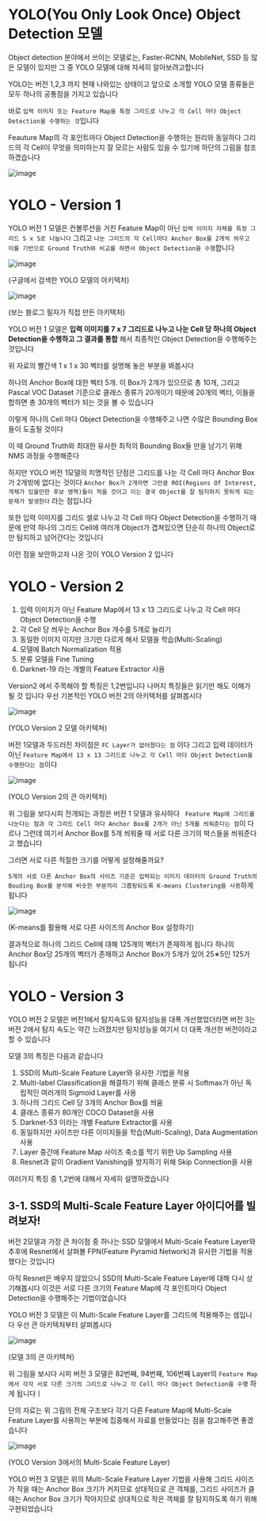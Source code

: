 #  YOLO(You Only Look Once) Object Detection 모델 

Object detection 분야에서 쓰이는 모델로는, Faster-RCNN, MobileNet, SSD 등 많은 모델이 있지만 그 중 YOLO 모델에 대해 자세히 알아보려고합니다

YOLO는 버전 1,2,3 까지 현재 나와있는 상태이고 앞으로 소개할 YOLO 모델 종류들은 모두 하나의 공통점을 가지고 있습니다 

바로 `입력 이미지 또는 Feature Map을 특정 그리드로 나누고 각 Cell 마다 Object Detection을 수행하는 것`입니다 

Feauture Map의 각 포인트마다 Object Detection을 수행하는 원리와 동일하다 그리드의 각 Cell이 무엇을 의미하는지 잘 모르는 사람도 있을 수 있기에 하단의 그림을 참조하겠습니다

![image](https://user-images.githubusercontent.com/80239748/145363831-8837eb70-0e9b-409c-940e-f457fb0d0ef8.png)


# YOLO - Version 1 

YOLO 버전 1 모델은 컨볼루션을 거친 Feature Map이 아닌 `입력 이미지 자체를 특정 그리드 S x S로 나눕니다` 그리고 `나눈 그리드의 각 Cell마다 Anchor Box를 2개씩 씌우고 이를 기반으로 Ground Truth와 비교를 하면서 Object Detection을 수행`합니다 

![image](https://user-images.githubusercontent.com/80239748/145364619-040b7317-cf88-4d14-bf6b-4cada920dd61.png)

(구글에서 검색한 YOLO 모델의 아키텍처)

![image](https://user-images.githubusercontent.com/80239748/145366679-61638db9-1cd4-4524-80d9-bb2deef40110.png)

(보는 블로그 필자가 직접 만든 아키텍처)

YOLO 버전 1 모델은 **입력 이미지를 7 x 7 그리드로 나누고 나눈 Cell 당 하나의 Object Detection을 수행하고 그 결과를 통합** 해서 최종적인 Object Detection을 수행해주는 것입니다 

위 자료의 빨간색 1 x 1 x 30 벡터를 설명해 놓은 부분을 봐봅시다 

하나의 Anchor Box에 대한 벡터 5개. 이 Box가 2개가 있으므로 총 10개, 그리고 Pascal VOC Dataset 기준으로 클래스 종류가 20개이기 때문에 20개의 벡터, 이들을 합하면 총 30개의 벡터가 되는 것을 볼 수 있습니다

이렇게 하나의 Cell 마다 Object Detection을 수행해주고 나면 수많은 Bounding Box들이 도출될 것이다

이 때 Ground Truth와 최대한 유사한 최적의 Bounding Box들 만을 남기기 위해 NMS 과정을 수행해준다

하지만 YOLO 버전 1모델의 치명적인 단점은 그리드를 나눈 각 Cell 마다  Anchor Box가 2개밖에 없다는 것이다 `Anchor Box가 2개라면 그만큼 ROI(Regions Of Interest, 객체가 있을만한 후보 영역)들이 적을 것이고 이는 결국 Object를 잘 탐지하지 못하게 되는 문제가 발생한다` 라는 점입니다

또한 입력 이미지를 그리드 셀로 나누고 각 Cell 마다 Object Detection을 수행하기 때문에 만약 하나의 그리드 Cell에 여러개 Object가 겹쳐있으면 단순히 하나의 Object로만 탐지하고 넘어간다는 것입니다

이런 점을 보안하고자 나온 것이 YOLO Version 2 입니다

# YOLO - Version 2

1. 입력 이미지가 아닌 Feature Map에서 13 x 13 그리드로 나누고 각 Cell 마다 Object Detection을 수행
2. 각 Cell 당 씌우는 Anchor Box 개수를 5개로 늘리기
3. 동일한 이미지 이지만 크기만 다르게 해서 모델을 학습(Multi-Scaling)
4. 모델에 Batch Normalization 적용
5. 분류 모델을 Fine Tuning
6. Darknet-19 라는 개별의 Feature Extractor 사용

Version2 에서 주목해야 할 특징은 1,2번입니다 나머지 특징들은 읽기만 해도 이해가 될 것 입니다 우선 기본적인 YOLO 버전 2의 아키텍처를 살펴봅시다

![image](https://user-images.githubusercontent.com/80239748/145386461-aab02264-e8d6-4e09-a846-6fe9c50ad537.png)

(YOLO Version 2 모델 아키텍쳐)

버전 1모델과 두드러진 차이점은 `FC Layer가 없어졌다는 점` 이다 그리고 입력 데이터가 아닌 `Feature Map에서 13 x 13 그리드로 나누고 각 Cell 마다 Object Detection을 수행한다는 점`이다

![image](https://user-images.githubusercontent.com/80239748/145386795-8322c255-3dfb-425e-b84e-e772c8174373.png)

(YOLO Version 2의 큰 아키텍처)

위 그림을 보다시피 전개되는 과정은 버전 1 모델과 유사하다 ` Feature Map에 그리드를 나눈다는 점과 각 그리드 Cell 마다 Anchor Box를 2개가 아닌 5개를 씌워준다는 점`이 다르나 그런데 여기서 Anchor Box를 5개 씌워줄 때 서로 다른 크기의 박스들을 씌워준다고 했습니다 

그러면 서로 다른 적절한 크기를 어떻게 설정해줄까요?

`5개의 서로 다른 Anchor Box의 사이즈 기준은 입력되는 이미지 데이터의 Ground Truth의 Bouding Box를 분석해 비슷한 부분끼리 그룹핑되도록 K-means Clustering을 사용`하게 됩니다

![image](https://user-images.githubusercontent.com/80239748/145387339-bb94bff1-ca59-46af-941a-55818440a5bd.png)

(K-means를 활용해 서로 다른 사이즈의 Anchor Box 설정하기)

결과적으로 하나의 그리드 Cell에 대해 125개의 벡터가 존재하게 됩니다 하나의 Anchor Box당 25개의 벡터가 존재하고 Anchor Box가 5개가 있어 25∗5인 125가 됩니다


# YOLO - Version 3 

YOLO 버전 2 모델은 버전1에서 탐지속도와 탐지성능을 대폭 개선했었더라면 버전 3는 버전 2에서 탐지 속도는 약간 느려졌지만 탐지성능을 여기서 더 대폭 개선한 버전이라고 할 수 있습니다 

모델 3의 특징은 다음과 같습니다 

1. SSD의 Multi-Scale Feature Layer와 유사한 기법을 적용
2. Multi-label Classification을 해결하기 위해 클래스 분류 시 Softmax가 아닌 독립적인 여러개의 Sigmoid Layer를 사용
3. 하나의 그리드 Cell 당 3개의 Anchor Box를 씌움
4. 클래스 종류가 80개인 COCO Dataset을 사용
5. Darknet-53 이라는 개별 Feature Extractor를 사용
6. 동일하지만 사이즈만 다른 이미지들을 학습(Multi-Scaling), Data Augmentation 사용
7. Layer 중간에 Feature Map 사이즈 축소를 막기 위한 Up Sampling 사용
8. Resnet과 같이 Gradient Vanishing을 방지하기 위해 Skip Connection을 사용

여러가지 특징 중 1,2번에 대해서 자세히 설명하겠습니다 

## 3-1. SSD의 Multi-Scale Feature Layer 아이디어를 빌려보자!

버전 2모델과 가장 큰 차이점 중 하나는 SSD 모델에서 Multi-Scale Feature Layer와 추후에 Resnet에서 살펴볼 FPN(Feature Pyramid Network)과 유사한 기법을 적용했다는 것입니다 

아직 Resnet은 배우지 않았으니 SSD의 Multi-Scale Feature Layer에 대해 다시 상기해봅시다 
이것은 서로 다른 크기의 Feature Map에 각 포인트마다 Object Detection을 수행해주는 기법이었습니다 

YOLO 버전 3 모델은 이 Multi-Scale Feature Layer를 그리드에 적용해주는 셈입니다 
우선 큰 아키텍처부터 살펴봅시다

![image](https://user-images.githubusercontent.com/80239748/145583315-c5062a07-a92a-4330-99f5-82f6cebbcad0.png)

(모델 3의 큰 아키텍쳐)

위 그림을 보시다 시피 버전 3 모델은  82번째, 94번째, 106번째 Layer의 `Feature Map에서 각각 서로 다른 크기의 그리드로 나누고 각 Cell 마다 Object Detection을 수행` 하게 됩니다ㅣ

단의 자료는 위 그림의 전체 구조보다 각기 다른 Feature Map에 Multi-Scale Feature Layer를 사용하는 부분에 집중해서 자료를 만들었다는 점을 참고해주면 좋겠습니다 

![image](https://user-images.githubusercontent.com/80239748/145583485-8d67a660-551b-4976-a9cc-2018a790db0b.png)

(YOLO Version 3에서의 Multi-Scale Feature Layer)

YOLO 버전 3 모델은 위의 Multi-Scale Feature Layer 기법을 사용해 그리드 사이즈가 작을 때는 Anchor Box 크기가 커지므로 상대적으로 큰 객체를, 그리드 사이즈가 클 때는 Anchor Box 크기가 작아지므로 상대적으로 작은 객체를 잘 탐지하도록 하기 위해 구현되었습니다

